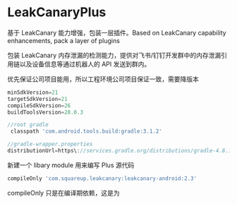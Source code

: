 # LeakCanaryPlus
基于 LeakCanary 能力增强，包装一层插件。Based on LeakCanary capability enhancements, pack a layer of plugins



包装 LeakCanary 内存泄漏的检测能力，提供对飞书/钉钉开发群中的内存泄漏引用链以及设备信息等通过机器人的 API 发送到群内。



优先保证公司项目能用，所以工程环境公司项目保证一致，需要降版本



```groovy
minSdkVersion=21
targetSdkVersion=21
compileSdkVersion=26
buildToolsVersion=28.0.3

//root gradle 
 classpath 'com.android.tools.build:gradle:3.1.2'

//gradle-wrapper.properties
distributionUrl=https\://services.gradle.org/distributions/gradle-4.8.1-bin.zip
```



新建一个 libary module 用来编写 Plus 源代码





```groovy
compileOnly 'com.squareup.leakcanary:leakcanary-android:2.3'
```

compileOnly 只是在编译期依赖，这是为
